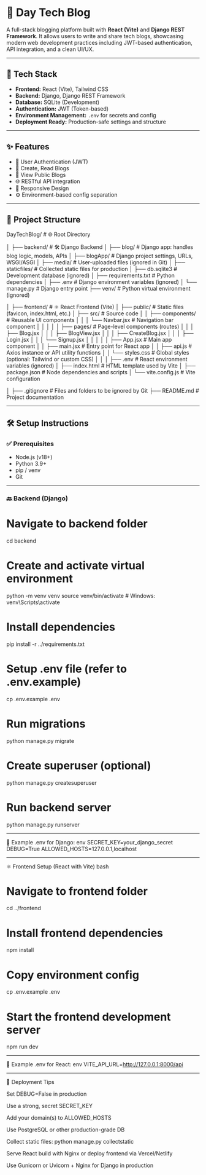 # 📝 Day Tech Blog

A full-stack blogging platform built with **React (Vite)** and **Django REST Framework**. It allows users to write and share tech blogs, showcasing modern web development practices including JWT-based authentication, API integration, and a clean UI/UX.

---

## 🔧 Tech Stack

- **Frontend:** React (Vite), Tailwind CSS
- **Backend:** Django, Django REST Framework
- **Database:** SQLite (Development)
- **Authentication:** JWT (Token-based)
- **Environment Management:** `.env` for secrets and config
- **Deployment Ready:** Production-safe settings and structure

---

## ✨ Features

- 🔐 User Authentication (JWT)
- 📝 Create, Read Blogs
- 📖 View Public Blogs
- 🌐 RESTful API integration
- 🎯 Responsive Design
- ⚙️ Environment-based config separation

---

## 📁 Project Structure

DayTechBlog/                  # 🌐 Root Directory


│
├── backend/                  # 🛠️ Django Backend
│   ├── blog/                 # Django app: handles blog logic, models, APIs
│   ├── blogApp/              # Django project settings, URLs, WSGI/ASGI
│   ├── media/                # User-uploaded files (ignored in Git)
│   ├── staticfiles/          # Collected static files for production
│   ├── db.sqlite3            # Development database (ignored)
│   ├── requirements.txt      # Python dependencies
│   ├── .env                  # Django environment variables (ignored)
│   └── manage.py             # Django entry point
├── venv/                     # Python virtual environment (ignored)



│
├── frontend/                 # ⚛️ React Frontend (Vite)
│   ├── public/               # Static files (favicon, index.html, etc.)
│   ├── src/                  # Source code
│   │   ├── components/       # Reusable UI components
│   │   │   └── Navbar.jsx    # Navigation bar component
│   │   │
│   │   ├── pages/            # Page-level components (routes)
│   │   │   ├── Blog.jsx
│   │   │   ├── BlogView.jsx
│   │   │   ├── CreateBlog.jsx
│   │   │   ├── Login.jsx
│   │   │   └── Signup.jsx
│   │   │
│   │   ├── App.jsx           # Main app component
│   │   ├── main.jsx          # Entry point for React app
│   │   ├── api.js            # Axios instance or API utility functions
│   │   └── styles.css        # Global styles (optional: Tailwind or custom CSS)
│   │
│   ├── .env                  # React environment variables (ignored)
│   ├── index.html            # HTML template used by Vite
│   ├── package.json          # Node dependencies and scripts
│   └── vite.config.js        # Vite configuration

│
├── .gitignore                # Files and folders to be ignored by Git
├── README.md                 # Project documentation


---

## 🛠️ Setup Instructions

### ✅ Prerequisites

- Node.js (v18+)
- Python 3.9+
- pip / venv
- Git

---

### 🔙 Backend (Django)

# Navigate to backend folder
cd backend

# Create and activate virtual environment
python -m venv venv
source venv/bin/activate  # Windows: venv\Scripts\activate

# Install dependencies
pip install -r ../requirements.txt

# Setup .env file (refer to .env.example)
cp .env.example .env

# Run migrations
python manage.py migrate

# Create superuser (optional)
python manage.py createsuperuser

# Run backend server
python manage.py runserver

---

📂 Example .env for Django:
env
SECRET_KEY=your_django_secret
DEBUG=True
ALLOWED_HOSTS=127.0.0.1,localhost

---

⚛️ Frontend Setup (React with Vite)
bash

# Navigate to frontend folder
cd ../frontend

# Install frontend dependencies
npm install

# Copy environment config
cp .env.example .env

# Start the frontend development server
npm run dev

---

📂 Example .env for React:
env
VITE_API_URL=http://127.0.0.1:8000/api

---

🚀 Deployment Tips

Set DEBUG=False in production

Use a strong, secret SECRET_KEY

Add your domain(s) to ALLOWED_HOSTS

Use PostgreSQL or other production-grade DB

Collect static files: python manage.py collectstatic

Serve React build with Nginx or deploy frontend via Vercel/Netlify

Use Gunicorn or Uvicorn + Nginx for Django in production



